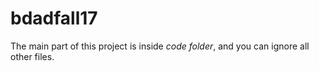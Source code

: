 # bdadfall17
The main part of this project is inside *code folder*, and you can ignore all other files.
